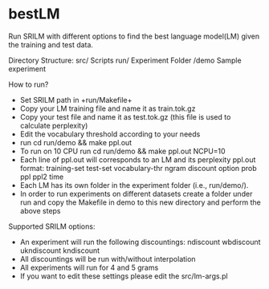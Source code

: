 bestLM
======

Run SRILM with different options to find the best language model(LM) given the training and test data.

Directory Structure:
  src/  Scripts
  run/  Experiment Folder
    /demo Sample experiment

How to run?

* Set SRILM path in +run/Makefile+
* Copy your LM training file and name it as train.tok.gz 
* Copy your test file and name it as test.tok.gz (this file is used to calculate perplexity)
* Edit the vocabulary threshold according to your needs  
* run cd run/demo && make ppl.out
* To run on 10 CPU
  run cd run/demo && make ppl.out NCPU=10  
* Each line of ppl.out will corresponds to an LM and its perplexity
  ppl.out format:
  training-set test-set vocabulary-thr ngram discount option prob ppl ppl2 time
* Each LM has its own folder in the experiment folder (i.e., run/demo/). 
* In order to run experiments on different datasets create a folder under run and
  copy the Makefile in demo to this new directory and perform the above steps

Supported SRILM options:
* An experiment will run the following discountings:
  ndiscount wbdiscount ukndiscount kndiscount
* All discountings will be run with/without interpolation
* All experiments will run for 4 and 5 grams
* If you want to edit these settings please edit the src/lm-args.pl

